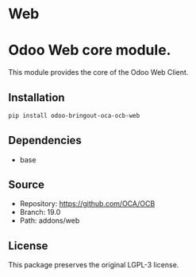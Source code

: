 # Web


Odoo Web core module.
========================

This module provides the core of the Odoo Web Client.


## Installation

```bash
pip install odoo-bringout-oca-ocb-web
```

## Dependencies

- base

## Source

- Repository: https://github.com/OCA/OCB
- Branch: 19.0
- Path: addons/web

## License

This package preserves the original LGPL-3 license.
